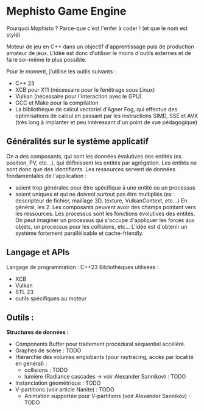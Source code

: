 # Mephisto Game Engine

Pourquoi *Mephisto* ? Parce-que c'est l'enfer à coder ! (et que le nom est stylé)

Moteur de jeu en C++ dans un objectif d'apprentissage puis de production amateur de jeux. L'idée est donc d'utiliser le moins d'outils externes et de faire soi-même le plus possible.

Pour le moment, j'utilise les outils suivants :
- C++ 23
- XCB pour X11 (nécessaire pour le fenêtrage sous Linux)
- Vulkan (nécessaire pour l'interaction avec le GPU)
- GCC et Make pour la compilation
- La bibliothèque de calcul vectoriel d'Agner Fog, qui effectue des optimisations de calcul en passant par les instructions SIMD, SSE et AVX (très long à implanter et peu intéressant d'un point de vue pédagogique)

## Généralités sur le système applicatif

On a des composants, qui sont les données évolutives des entités (ex. position, PV, etc...), qui définissent les entités par agrégation. Les entités ne sont donc que des identifiants.
Les ressources servent de données fondamentales de l'application :
- soient trop générales pour être spécifique à une entité ou un processus
- soient uniques et qui ne doivent surtout pas être multipliés (ex : descripteur de fichier, maillage 3D, texture, VulkanContext, etc...)
En général, les 2.
Les composants peuvent avoir des champs pointant vers les ressources.
Les processus sont les fonctions évolutives des entités.
On peut imaginer un processus qui s'occupe d'appliquer les forces aux objets, un processus pour les collisions, etc... L'idée est d'obtenir un système fortement parallélisable et cache-friendly.

## Langage et APIs

Langage de programmation : C++23
Bibliothèques utilisées : 
- XCB
- Vulkan
- STL 23
- outils spécifiques au moteur

## Outils :

**Structures de données :**
- Components Buffer pour traitement procédural séquentiel accéléré.
- Graphes de scène : TODO
- Hiérarchie des volumes englobants (pour raytracing, accès par localité en général) :
	- collisions : TODO
	- lumière (Radiance cascades -> voir Alexander Sannikov) : TODO
- Instanciation géométrique : TODO
- V-partitions (voir article Nanite) : TODO
	- Animation supportée pour  V-partitions (voir Alexander Sannikov) : TODO
